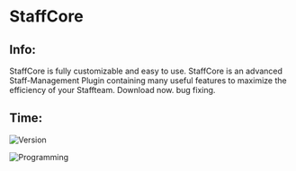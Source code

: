 # StaffCore
## Info:
StaffCore is fully customizable and easy to use. StaffCore is an advanced Staff-Management Plugin containing many useful features to maximize the efficiency of your Staffteam. Download now. bug fixing.

## Time:
![Version](https://img.shields.io/badge/Version-3.6.3-blue.svg) 

![Programming](https://img.shields.io/badge/In_Programming-Yes-green.svg)

